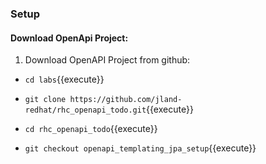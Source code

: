 ### Setup
#### Download OpenApi Project:

1. Download OpenAPI Project from github:

  - `cd labs`{{execute}}

  - `git clone https://github.com/jland-redhat/rhc_openapi_todo.git`{{execute}}

  - `cd rhc_openapi_todo`{{execute}}

  - `git checkout openapi_templating_jpa_setup`{{execute}}
